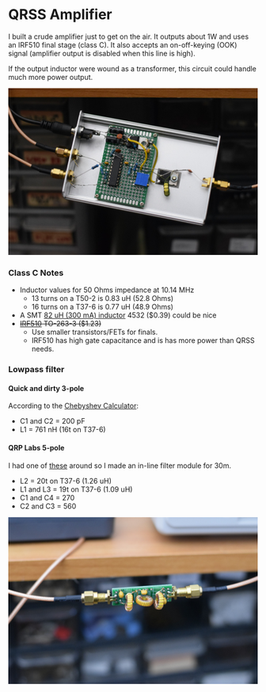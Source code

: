 # QRSS Amplifier

I built a crude amplifier just to get on the air. It outputs about 1W and uses an IRF510 final stage (class C). It also accepts an on-off-keying (OOK) signal (amplifier output is disabled when this line is high).

If the output inductor were wound as a transformer, this circuit could handle much more power output.

![](pictures/2019-07-31-new-amp.jpg)

### Class C Notes

* Inductor values for 50 Ohms impedance at 10.14 MHz
  * 13 turns on a T50-2 is 0.83 uH (52.8 Ohms)
  * 16 turns on a T37-6 is 0.77 uH (48.9 Ohms)
* A SMT [82 uH (300 mA) inductor](https://www.mouser.com/ProductDetail/Wurth-Elektronik/7447669182?qs=sGAEpiMZZMsg%252By3WlYCkU9du5C09XLa6DQHwJKVZZ3I%3D) 4532 ($0.39) could be nice
* ~~[IRF510](https://www.mouser.com/ProductDetail/Vishay-Siliconix/IRF510SPBF?qs=sGAEpiMZZMshyDBzk1%2FWi1F3z9PgzPBnwTk%2FKoweXds%3D) TO-263-3 ($1.23)~~
  * Use smaller transistors/FETs for finals. 
  * IRF510 has high gate capacitance and is has more power than QRSS needs.

### Lowpass filter

#### Quick and dirty 3-pole

According to the [Chebyshev Calculator](http://www.calculatoredge.com/electronics/ch%20pi%20low%20pass.htm): 

* C1 and C2 = 200 pF
* L1 = 761 nH (16t on T37-6)

#### QRP Labs 5-pole
I had one of [these](https://www.qrp-labs.com/images/lpfkit/assembly_A4.pdf) around so I made an in-line filter module for 30m.

* L2 = 20t on T37-6 (1.26 uH)
* L1 and L3 = 19t on T37-6 (1.09 uH)
* C1 and C4 = 270
* C2 and C3 = 560

![](pictures/2019-07-31-newLPF.jpg)
